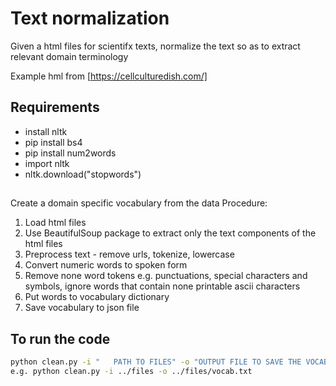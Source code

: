 Text normalization
==================
Given a html files for scientifx texts, normalize the text so as to extract relevant domain terminology

Example hml from [https://cellculturedish.com/]

## Requirements
- install nltk
- pip install bs4
- pip install num2words
- import nltk 
- nltk.download("stopwords")


##
 Create a domain specific vocabulary from the data
Procedure:
1. Load html files
2. Use BeautifulSoup package to extract only the text components of the html files
3. Preprocess text - remove urls, tokenize, lowercase
4. Convert numeric words to spoken form
5. Remove none word tokens e.g. punctuations, special characters and symbols, ignore words that contain none printable ascii characters
6. Put words to vocabulary dictionary
7. Save vocabulary to json file

## To run the code
```bash
python clean.py -i "   PATH TO FILES" -o "OUTPUT FILE TO SAVE THE VOCABULARY"
e.g. python clean.py -i ../files -o ../files/vocab.txt
```
